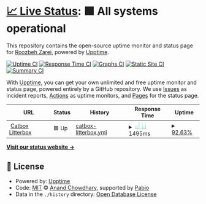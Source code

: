 # [📈 Live Status](https://roozbehzarei.github.io/filester-status): <!--live status--> **🟩 All systems operational**

This repository contains the open-source uptime monitor and status page for [Roozbeh Zarei](roozbehzarei.me), powered by [Upptime](https://github.com/upptime/upptime).

[![Uptime CI](https://github.com/roozbehzarei/filester-status/workflows/Uptime%20CI/badge.svg)](https://github.com/roozbehzarei/filester-status/actions?query=workflow%3A%22Uptime+CI%22)
[![Response Time CI](https://github.com/roozbehzarei/filester-status/workflows/Response%20Time%20CI/badge.svg)](https://github.com/roozbehzarei/filester-status/actions?query=workflow%3A%22Response+Time+CI%22)
[![Graphs CI](https://github.com/roozbehzarei/filester-status/workflows/Graphs%20CI/badge.svg)](https://github.com/roozbehzarei/filester-status/actions?query=workflow%3A%22Graphs+CI%22)
[![Static Site CI](https://github.com/roozbehzarei/filester-status/workflows/Static%20Site%20CI/badge.svg)](https://github.com/roozbehzarei/filester-status/actions?query=workflow%3A%22Static+Site+CI%22)
[![Summary CI](https://github.com/roozbehzarei/filester-status/workflows/Summary%20CI/badge.svg)](https://github.com/roozbehzarei/filester-status/actions?query=workflow%3A%22Summary+CI%22)

With [Upptime](https://upptime.js.org), you can get your own unlimited and free uptime monitor and status page, powered entirely by a GitHub repository. We use [Issues](https://github.com/roozbehzarei/filester-status/issues) as incident reports, [Actions](https://github.com/roozbehzarei/filester-status/actions) as uptime monitors, and [Pages](https://roozbehzarei.github.io/filester-status) for the status page.

<!--start: status pages-->
<!-- This summary is generated by Upptime (https://github.com/upptime/upptime) -->
<!-- Do not edit this manually, your changes will be overwritten -->
<!-- prettier-ignore -->
| URL | Status | History | Response Time | Uptime |
| --- | ------ | ------- | ------------- | ------ |
| <img alt="" src="https://icons.duckduckgo.com/ip3/litterbox.catbox.moe.ico" height="13"> [Catbox Litterbox](https://litterbox.catbox.moe) | 🟩 Up | [catbox-litterbox.yml](https://github.com/roozbehzarei/filester-status/commits/HEAD/history/catbox-litterbox.yml) | <details><summary><img alt="Response time graph" src="./graphs/catbox-litterbox/response-time-week.png" height="20"> 1495ms</summary><br><a href="https://roozbehzarei.github.io/filester-status/history/catbox-litterbox"><img alt="Response time 834" src="https://img.shields.io/endpoint?url=https%3A%2F%2Fraw.githubusercontent.com%2Froozbehzarei%2Ffilester-status%2FHEAD%2Fapi%2Fcatbox-litterbox%2Fresponse-time.json"></a><br><a href="https://roozbehzarei.github.io/filester-status/history/catbox-litterbox"><img alt="24-hour response time 1694" src="https://img.shields.io/endpoint?url=https%3A%2F%2Fraw.githubusercontent.com%2Froozbehzarei%2Ffilester-status%2FHEAD%2Fapi%2Fcatbox-litterbox%2Fresponse-time-day.json"></a><br><a href="https://roozbehzarei.github.io/filester-status/history/catbox-litterbox"><img alt="7-day response time 1495" src="https://img.shields.io/endpoint?url=https%3A%2F%2Fraw.githubusercontent.com%2Froozbehzarei%2Ffilester-status%2FHEAD%2Fapi%2Fcatbox-litterbox%2Fresponse-time-week.json"></a><br><a href="https://roozbehzarei.github.io/filester-status/history/catbox-litterbox"><img alt="30-day response time 1117" src="https://img.shields.io/endpoint?url=https%3A%2F%2Fraw.githubusercontent.com%2Froozbehzarei%2Ffilester-status%2FHEAD%2Fapi%2Fcatbox-litterbox%2Fresponse-time-month.json"></a><br><a href="https://roozbehzarei.github.io/filester-status/history/catbox-litterbox"><img alt="1-year response time 834" src="https://img.shields.io/endpoint?url=https%3A%2F%2Fraw.githubusercontent.com%2Froozbehzarei%2Ffilester-status%2FHEAD%2Fapi%2Fcatbox-litterbox%2Fresponse-time-year.json"></a></details> | <details><summary><a href="https://roozbehzarei.github.io/filester-status/history/catbox-litterbox">92.63%</a></summary><a href="https://roozbehzarei.github.io/filester-status/history/catbox-litterbox"><img alt="All-time uptime 97.02%" src="https://img.shields.io/endpoint?url=https%3A%2F%2Fraw.githubusercontent.com%2Froozbehzarei%2Ffilester-status%2FHEAD%2Fapi%2Fcatbox-litterbox%2Fuptime.json"></a><br><a href="https://roozbehzarei.github.io/filester-status/history/catbox-litterbox"><img alt="24-hour uptime 95.92%" src="https://img.shields.io/endpoint?url=https%3A%2F%2Fraw.githubusercontent.com%2Froozbehzarei%2Ffilester-status%2FHEAD%2Fapi%2Fcatbox-litterbox%2Fuptime-day.json"></a><br><a href="https://roozbehzarei.github.io/filester-status/history/catbox-litterbox"><img alt="7-day uptime 92.63%" src="https://img.shields.io/endpoint?url=https%3A%2F%2Fraw.githubusercontent.com%2Froozbehzarei%2Ffilester-status%2FHEAD%2Fapi%2Fcatbox-litterbox%2Fuptime-week.json"></a><br><a href="https://roozbehzarei.github.io/filester-status/history/catbox-litterbox"><img alt="30-day uptime 97.00%" src="https://img.shields.io/endpoint?url=https%3A%2F%2Fraw.githubusercontent.com%2Froozbehzarei%2Ffilester-status%2FHEAD%2Fapi%2Fcatbox-litterbox%2Fuptime-month.json"></a><br><a href="https://roozbehzarei.github.io/filester-status/history/catbox-litterbox"><img alt="1-year uptime 97.02%" src="https://img.shields.io/endpoint?url=https%3A%2F%2Fraw.githubusercontent.com%2Froozbehzarei%2Ffilester-status%2FHEAD%2Fapi%2Fcatbox-litterbox%2Fuptime-year.json"></a></details>

<!--end: status pages-->

[**Visit our status website →**](https://roozbehzarei.github.io/filester-status)

## 📄 License

- Powered by: [Upptime](https://github.com/upptime/upptime)
- Code: [MIT](./LICENSE) © [Anand Chowdhary](https://anandchowdhary.com), supported by [Pabio](https://pabio.com)
- Data in the `./history` directory: [Open Database License](https://opendatacommons.org/licenses/odbl/1-0/)
